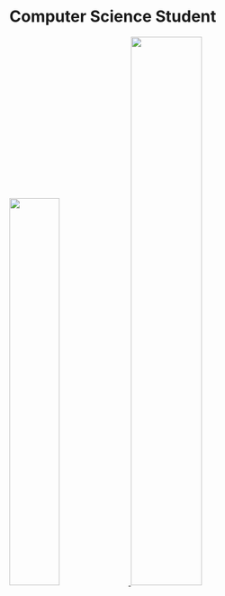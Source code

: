 # Computer Science Student 

<div>
  <a href="https://github.com/JustMaduh25">
  <img width="42%" src= "https://github-readme-stats.vercel.app/api?username=JustMaduh25&show_icons=true&theme=dark&include_all_comits=true&count_private=true"/>
  <img width="50%" src="https://github-readme-stats.vercel.app/api/top-langs/?username=JustMaduh25&hide_progress=true"/>

</div>


